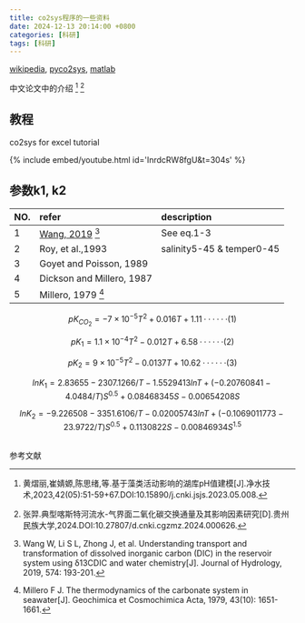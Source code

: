 ```yaml
---
title: co2sys程序的一些资料
date: 2024-12-13 20:14:00 +0800
categories: [科研]
tags: [科研]
---
```


[wikipedia](https://en.wikipedia.org/wiki/CO2SYS),
[pyco2sys](https://pyco2sys.readthedocs.io/en/latest/),
[matlab](https://ww2.mathworks.cn/matlabcentral/fileexchange/78378-co2sysv3-for-matlab)

中文论文中的介绍
[^footnote]
[^fn-nth-2]

## 教程
co2sys for excel tutorial

{% include embed/youtube.html id='InrdcRW8fgU&t=304s' %}

## 参数k1, k2

| NO.     |  refer  | description |
|:-------------|:----------------|:---------|
|1 | [Wang, 2019](https://doi.org/10.1016/j.jhydrol.2019.04.036) [^fn-nth-3] |  See eq.1-3 |
|2 | Roy, et al.,1993|salinity5-45 & temper0-45|
|3 | Goyet and Poisson, 1989|
|4 | Dickson and Millero, 1987|
|5 | Millero, 1979  [^fn-nth-4] |

$$ pK_{CO_2} = -7 \times 10^{-5}T^2 +0.016T +1.11 ······(1) $$ 

$$ pK_1 = 1.1 \times 10^{-4}T^2 -0.012T +6.58  ······(2) $$

$$ pK_2 = 9 \times 10^{-5}T^2 -0.0137T +10.62  ······(3)  $$

$$ lnK_1=2.83655-2307.1266/T-1.5529413lnT+(-0.20760841-4.0484/T)S^{0.5}+
0.08468345S-0.00654208S $$

$$ lnK_2=-9.226508-3351.6106/T-0.02005743lnT+(-0.1069011773-23.9722/T)S^{0.5}+
0.1130822S-0.00846934S^{1.5} $$

<br>参考文献<br>

[^footnote]:黄熠丽,崔婧嫄,陈思绪,等.基于藻类活动影响的湖库pH值建模[J].净水技术,2023,42(05):51-59+67.DOI:10.15890/j.cnki.jsjs.2023.05.008.
[^fn-nth-2]:张羿.典型喀斯特河流水-气界面二氧化碳交换通量及其影响因素研究[D].贵州民族大学,2024.DOI:10.27807/d.cnki.cgzmz.2024.000626.
[^fn-nth-3]:Wang W, Li S L, Zhong J, et al. Understanding transport and transformation of dissolved inorganic carbon (DIC) in the reservoir system using δ13CDIC and water chemistry[J]. Journal of Hydrology, 2019, 574: 193-201.
[^fn-nth-4]:Millero F J. The thermodynamics of the carbonate system in seawater[J]. Geochimica et Cosmochimica Acta, 1979, 43(10): 1651-1661.
